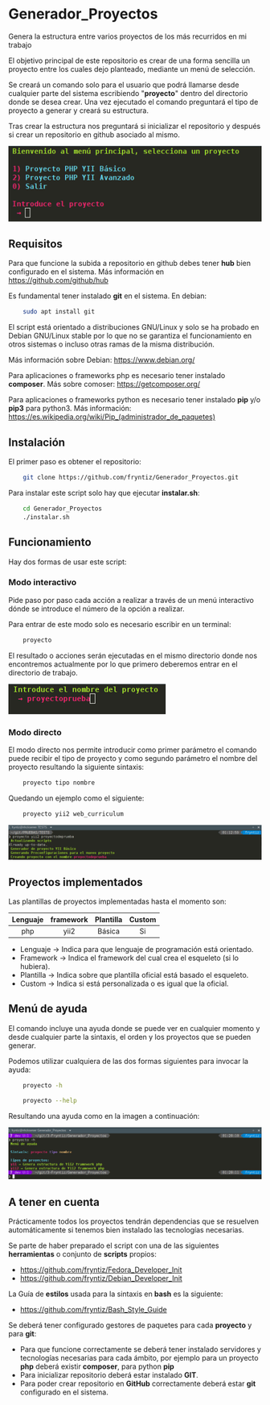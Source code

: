 # Generador_Proyectos

Genera la estructura entre varios proyectos de los más recurridos en mi trabajo

El objetivo principal de este repositorio es crear de una forma sencilla un proyecto entre los cuales dejo planteado, mediante un menú de selección.

Se creará un comando solo para el usuario que podrá llamarse desde cualquier parte del sistema escribiendo "**proyecto**" dentro del directorio donde se desea crear. Una vez ejecutado el comando preguntará el tipo de proyecto a generar y creará su estructura.

Tras crear la estructura nos preguntará si inicializar el repositorio y después si crear un repositorio en github asociado al mismo.

![Imagen de previsualización](docs/preview.png)

## Requisitos

Para que funcione la subida a repositorio en github debes tener **hub** bien
configurado en el sistema. Más información en https://github.com/github/hub

Es fundamental tener instalado **git** en el sistema. En debian:

```bash
    sudo apt install git
```

El script está orientado a distribuciones GNU/Linux y solo se ha probado
en Debian GNU/Linux stable por lo que no se garantiza el funcionamiento en
otros sistemas o incluso otras ramas de la misma distribución.

Más información sobre Debian: https://www.debian.org/

Para aplicaciones o frameworks php es necesario tener instalado **composer**.
Más sobre comoser: https://getcomposer.org/

Para aplicaciones o frameworks python es necesario tener instalado **pip** y/o
**pip3** para python3. Más información: https://es.wikipedia.org/wiki/Pip_(administrador_de_paquetes)

## Instalación

El primer paso es obtener el repositorio:

```bash
    git clone https://github.com/fryntiz/Generador_Proyectos.git
```

Para instalar este script solo hay que ejecutar **instalar.sh**:

```bash
    cd Generador_Proyectos
    ./instalar.sh
```

## Funcionamiento

Hay dos formas de usar este script:

### Modo interactivo

Pide paso por paso cada acción a realizar a través de un menú interactivo dónde
se introduce el número de la opción a realizar.

Para entrar de este modo solo es necesario escribir en un terminal:

```bash
    proyecto
```

El resultado o acciones serán ejecutadas en el mismo directorio donde nos
encontremos actualmente por lo que primero deberemos entrar en el directorio de
trabajo.

![Imagen de previsualización](docs/preview1.png)

### Modo directo

El modo directo nos permite introducir como primer parámetro el comando puede
recibir el tipo de proyecto y como segundo parámetro el nombre del proyecto
resultando la siguiente sintaxis:

```bash
    proyecto tipo nombre
```

Quedando un ejemplo como el siguiente:

```bash
    proyecto yii2 web_curriculum
```

![Imagen de previsualización](docs/preview2.png)

## Proyectos implementados

Las plantillas de proyectos implementadas hasta el momento son:

|   Lenguaje   |  framework   |   Plantilla  |    Custom    |
| :----------: | :----------: | :----------: | :----------: |
|     php      |     yii2     |    Básica    |      Si      |

-   Lenguaje  → Indica para que lenguaje de programación está orientado.
-   Framework → Indica el framework del cual crea el esqueleto (si lo hubiera).
-   Plantilla → Indica sobre que plantilla oficial está basado el esqueleto.
-   Custom    → Indica si está personalizada o es igual que la oficial.

## Menú de ayuda

El comando incluye una ayuda donde se puede ver en cualquier momento y desde
cualquier parte la sintaxis, el orden y los proyectos que se pueden generar.

Podemos utilizar cualquiera de las dos formas siguientes para invocar la ayuda:

```bash
    proyecto -h
```

```bash
    proyecto --help
```

Resultando una ayuda como en la imagen a continuación:

![Imagen de previsualización](docs/preview3.png)

## A tener en cuenta

Prácticamente todos los proyectos tendrán dependencias que se resuelven automáticamente si tenemos bien instalado las tecnologías necesarias.

Se parte de haber preparado el script con una de las siguientes
**herramientas** o conjunto de **scripts** propios:

- https://github.com/fryntiz/Fedora_Developer_Init
- https://github.com/fryntiz/Debian_Developer_Init

La Guía de **estilos** usada para la sintaxis en **bash** es la siguiente:

- https://github.com/fryntiz/Bash_Style_Guide

Se deberá tener configurado gestores de paquetes para cada **proyecto** y para **git**:
- Para que funcione correctamente se deberá tener instalado servidores y tecnologías necesarias para cada ámbito, por ejemplo para un proyecto **php** deberá existir **composer**, para python **pip**
- Para inicializar repositorio deberá estar instalado **GIT**.
- Para poder crear repositorio en **GitHub** correctamente deberá estar **git** configurado en el sistema.
